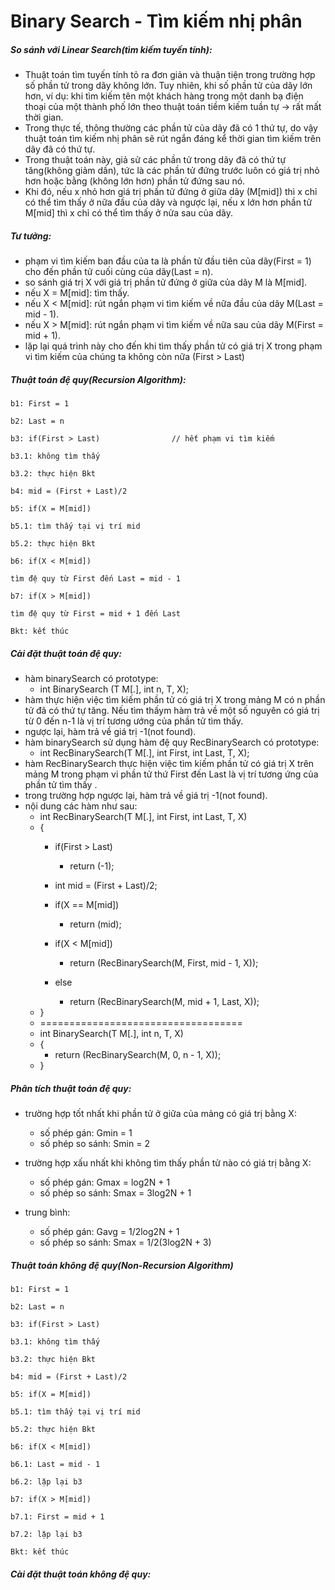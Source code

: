 # Binary Search - Tìm kiếm nhị phân

##### So sánh với Linear Search(tìm kiếm tuyến tính):

* Thuật toán tìm tuyến tính tỏ ra đơn giản và thuận tiện trong trường hợp số phần tử trong dãy không lớn. Tuy nhiên, khi số phần tử của dãy lớn hơn, ví dụ: khi tìm kiếm tên một khách hàng trong một danh bạ điện thoại của một thành phố lớn theo thuật toán tiềm kiếm tuần tự -> rất mất thời gian.
* Trong thực tế, thông thường các phần tử của dãy đã có 1 thứ tự, do vậy thuật toán tìm kiếm nhị phân sẽ rút ngắn đáng kể thời gian tìm kiếm trên dãy đã có thứ tự.
* Trong thuật toán này, giả sử các phần tử trong dãy đã có thứ tự tăng(không giảm dần), tức là các phần tử đứng trước luôn có giá trị nhỏ hơn hoặc bằng (không lớn hơn) phần tử đứng sau nó.
* Khi đó, nếu x nhỏ hơn giá trị phần tử đứng ở giữa dãy (M[mid]) thì x chỉ có thể tìm thấy ở nữa đầu của dãy và ngược lại, nếu x lớn hơn phần tử M[mid] thì x chỉ có thể tìm thấy ở nửa sau của dãy.

##### Tư tưởng:

* phạm vi tìm kiếm ban đầu của ta là phần tử đầu tiên của dãy(First = 1) cho đến phần tử cuối cùng của dãy(Last = n).
* so sánh giá trị X với giá trị phần tử đứng ở giữa của dãy M là M[mid].
* nếu X = M[mid]: tìm thấy.
* nếu X < M[mid]: rút ngắn phạm vi tìm kiếm về nữa đầu của dãy M(Last = mid - 1).
* nếu X > M[mid]: rút ngắn phạm vi tìm kiếm về nữa sau của dãy M(First = mid + 1).
* lặp lại quá trình này cho đến khi tìm thấy phần tử có giá trị X trong phạm vi tìm kiếm của chúng ta không còn nữa (First > Last)

##### Thuật toán đệ quy(Recursion Algorithm):

    b1: First = 1

    b2: Last = n

    b3: if(First > Last)				// hết phạm vi tìm kiếm

    b3.1: không tìm thấy

    b3.2: thực hiện Bkt

    b4: mid = (First + Last)/2

    b5: if(X = M[mid])

    b5.1: tìm thấy tại vị trí mid

    b5.2: thực hiện Bkt

    b6: if(X < M[mid])

    tìm đệ quy từ First đến Last = mid - 1

    b7: if(X > M[mid])

    tìm đệ quy từ First = mid + 1 đến Last

    Bkt: kết thúc

##### Cài đặt thuật toán đệ quy:

* hàm binarySearch có prototype:
  * int BinarySearch (T M[.], int n, T, X);
* hàm thực hiện việc tìm kiếm phần tử có giá trị X trong mảng M có n phần tử đã có thứ tự tăng. Nếu tìm thấym hàm trả về một số nguyên có giá trị từ 0 đến n-1 là vị trí tương ướng của phần tử tìm thấy.
* ngược lại, hàm trả về giá trị -1(not found).
* hàm binarySearch sử dụng hàm đệ quy RecBinarySearch có prototype:
  * int RecBinarySearch(T M[.], int First, int Last, T, X);
* hàm RecBinarySearch thực hiện việc tìm kiếm phần tử có giá trị X trên mảng M trong phạm vi phần tử thứ First đến Last là vị trí tương ứng của phần tử tìm thấy .
* trong trường hợp ngược lại, hàm trả về giá trị -1(not found).
* nội dung các hàm như sau:
  * int RecBinarySearch(T M[.], int First, int Last, T, X)
  * {
    * if(First > Last)

      * return (-1);
    * int mid = (First + Last)/2;
    * if(X == M[mid])

      * return (mid);
    * if(X < M[mid])

      * return (RecBinarySearch(M, First, mid - 1, X));
    * else

      * return (RecBinarySearch(M, mid + 1, Last,  X));
  * }
  * ===================================
  * int BinarySearch(T M[.], int n, T, X)
  * {
    * return (RecBinarySearch(M, 0, n - 1, X));
  * }

##### Phân tích thuật toán đệ quy:

* trường hợp tốt nhất khi phần tử ở giữa của mảng có giá trị bằng X:

  * số phép gán: Gmin = 1
  * số phép so sánh: Smin = 2
* trường hợp xấu nhất khi không tìm thấy phần tử nào có giá trị bằng X:

  * số phép gán: Gmax = log2N + 1
  * số phép so sánh: Smax = 3log2N + 1
* trung bình:

  * số phép gán: Gavg = 1/2log2N + 1
  * số phép so sánh: Smax = 1/2(3log2N + 3)

##### Thuật toán không đệ quy(Non-Recursion Algorithm)

    b1: First = 1

    b2: Last = n

    b3: if(First > Last)

    b3.1: không tìm thấy

    b3.2: thực hiện Bkt

    b4: mid = (First + Last)/2

    b5: if(X = M[mid])

    b5.1: tìm thấy tại vị trí mid

    b5.2: thực hiện Bkt

    b6: if(X < M[mid])

    b6.1: Last = mid - 1

    b6.2: lặp lại b3

    b7: if(X > M[mid])

    b7.1: First = mid + 1

    b7.2: lặp lại b3

    Bkt: kết thúc

##### Cài đặt thuật toán không đệ quy:
